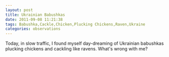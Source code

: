 ```yaml
---
layout: post
title: Ukrainian Babushkas
date: 2011-09-08 11:21:38
tags: Babushka,Cackle,Chicken,Plucking Chickens,Raven,Ukraine
categories: observations
---
```


Today, in slow traffic, I found myself day-dreaming of Ukrainian babushkas
plucking chickens and cackling like ravens. What's wrong with me?

